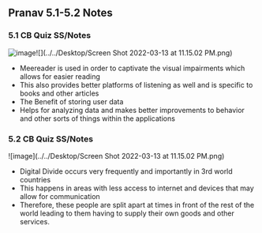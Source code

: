 ## Pranav 5.1-5.2 Notes

### 5.1 CB Quiz SS/Notes

![image]()![](../../Desktop/Screen Shot 2022-03-13 at 11.15.02 PM.png)

- Meereader is used in order to captivate the visual impairments which allows for easier reading
- This also provides better platforms of listening as well and is specific to books and other articles
- The Benefit of storing user data
- Helps for analyzing data and makes better improvements to behavior and other sorts of things within the applications


### 5.2 CB Quiz SS/Notes

![image](../../Desktop/Screen Shot 2022-03-13 at 11.15.02 PM.png)

- Digital Divide occurs very frequently and importantly in 3rd world countries
- This happens in areas with less access to internet and devices that may allow for communication
- Therefore, these people are split apart at times in front of the rest of the world leading to them having to supply their own goods and other services.

